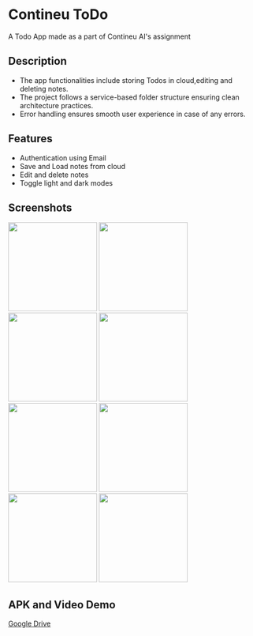 # Contineu ToDo

A Todo App made as a part of Contineu AI's assignment

## Description

- The app functionalities include storing Todos in cloud,editing and deleting notes.
- The project follows a service-based folder structure ensuring clean architecture practices.
- Error handling ensures smooth user experience in case of any errors.

## Features

- Authentication using Email
- Save and Load notes from cloud
- Edit and delete notes
- Toggle light and dark modes

 ## Screenshots

 <img src="https://github.com/user-attachments/assets/9ef2c231-0fe8-4ac8-9455-bd262fbe7648" width="180" />
 <img src="https://github.com/user-attachments/assets/2e4349c5-a5c4-477e-aaf4-1805d8ed234e"  width="180" />
 <img src="https://github.com/user-attachments/assets/17d93578-dd99-4de9-b86d-f6d9dff999f7"  width="180" />
<img src="https://github.com/user-attachments/assets/832b1387-d308-4014-8397-752df27e7ee2" width="180" />
 <img src="https://github.com/user-attachments/assets/b2d9b5c0-c630-4d59-93b0-845d02ebe59a" width="180" />
  <img src="https://github.com/user-attachments/assets/a08aa6b2-437e-46cf-85e5-b9c3873692f2" width="180" />
 <img src="https://github.com/user-attachments/assets/6a8f0c73-cfa8-45ff-a7d2-7b50658f4ead"  width="180" />
 <img src="https://github.com/user-attachments/assets/41493788-eb46-4853-b9fd-7b59eafe1f44" width="180" />

 ## APK and Video Demo

[Google Drive](https://drive.google.com/drive/folders/1YWFaMgU1M5Yjfd7Tj61r21_8Sm03yU8_?usp=drive_link)
 
